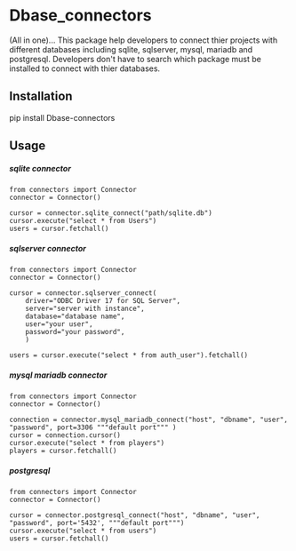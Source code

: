 # Dbase_connectors
(All in one)...
This package help developers to connect thier projects with different databases including sqlite, sqlserver, mysql, mariadb and postgresql. Developers don't have to search which package must be installed to connect with thier databases. 

## Installation
pip install Dbase-connectors

## Usage
##### sqlite connector
```
from connectors import Connector
connector = Connector()

cursor = connector.sqlite_connect("path/sqlite.db")
cursor.execute("select * from Users")
users = cursor.fetchall()
```

##### sqlserver connector
```
from connectors import Connector
connector = Connector()

cursor = connector.sqlserver_connect(
    driver="ODBC Driver 17 for SQL Server",
    server="server with instance",
    database="database name",
    user="your user",
    password="your password",
    )
    
users = cursor.execute("select * from auth_user").fetchall()
```

##### mysql mariadb connector
```
from connectors import Connector
connector = Connector()

connection = connector.mysql_mariadb_connect("host", "dbname", "user",  "password", port=3306 """default port""" )
cursor = connection.cursor()
cursor.execute("select * from players")
players = cursor.fetchall()
```

##### postgresql
```
from connectors import Connector
connector = Connector()

cursor = connector.postgresql_connect("host", "dbname", "user", "password", port='5432', """default port""")
cursor.execute("select * from users")
users = cursor.fetchall()

```
